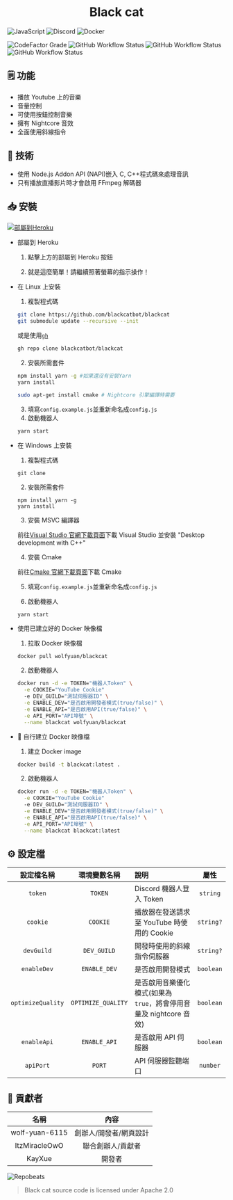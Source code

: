 <h1 align="center">Black cat</h1>

![JavaScript](https://img.shields.io/badge/javascript-%23323330.svg?style=for-the-badge&logo=javascript&logoColor=F7DF1E) ![Discord](https://img.shields.io/badge/Discord-%237289DA.svg?style=for-the-badge&logo=discord&logoColor=white&color=5865F2) ![Docker](https://img.shields.io/badge/docker-%230db7ed.svg?style=for-the-badge&logo=docker&logoColor=white)

![CodeFactor Grade](https://img.shields.io/codefactor/grade/github/blackcatbot/blackcat?color=F44A6A&label=CodeFactor&logo=codefactor&logoColor=FFFFFF&style=flat-square) ![GitHub Workflow Status](https://img.shields.io/github/workflow/status/blackcatbot/blackcat/Build%20and%20Push?color=2088FF&label=Docker&logo=GitHub%20actions&logoColor=FFFFFF&style=flat-square) ![GitHub Workflow Status](https://img.shields.io/github/workflow/status/blackcatbot/blackcat/Code%20Scanning?color=2088FF&label=CodeQL&logo=GitHub%20actions&logoColor=FFFFFF&style=flat-square) ![GitHub Workflow Status](https://img.shields.io/github/workflow/status/blackcatbot/blackcat/Lint%20&%20Format%20code?color=2088FF&label=Linter&logo=GitHub%20actions&logoColor=FFFFFF&style=flat-square)

## 🗒️ 功能

- 播放 Youtube 上的音樂
- 音量控制
- 可使用按鈕控制音樂
- 擁有 Nightcore 音效
- 全面使用斜線指令

## 💽 技術

- 使用 Node.js Addon API (NAPI)嵌入 C, C++程式碼來處理音訊
- 只有播放直播影片時才會啟用 FFmpeg 解碼器

## 📥 安裝

[![部屬到Heroku](https://raw.githubusercontent.com/blackcatbot/blackcat-cdn/main/button.svg)](https://heroku.com/deploy?template=https://github.com/blackcatbot/blackcat)

- 部屬到 Heroku

  1. 點擊上方的部屬到 Heroku 按鈕

  2. 就是這麼簡單！請繼續照著螢幕的指示操作！

- 在 Linux 上安裝

  1. 複製程式碼

  ```sh
  git clone https://github.com/blackcatbot/blackcat
  git submodule update --recursive --init
  ```

  或是使用[`gh`](https://cli.github.com)

  ```sh
  gh repo clone blackcatbot/blackcat
  ```

  2. 安裝所需套件

  ```sh
  npm install yarn -g #如果還沒有安裝Yarn
  yarn install

  sudo apt-get install cmake # Nightcore 引擎編譯時需要
  ```

  3. 填寫`config.example.js`並重新命名成`config.js`
  4. 啟動機器人

  ```sh
  yarn start
  ```

- 在 Windows 上安裝

  1. 複製程式碼

  ```batch
  git clone
  ```

  2. 安裝所需套件

  ```batch
  npm install yarn -g
  yarn install
  ```

  3. 安裝 MSVC 編譯器

  前往[Visual Studio 官網下載頁面](https://visualstudio.microsoft.com/downloads/)下載 Visual Studio 並安裝 "Desktop development with C++"

  4. 安裝 Cmake

  前往[Cmake 官網下載頁面](https://cmake.org/download/)下載 Cmake

  5. 填寫`config.example.js`並重新命名成`config.js`

  6. 啟動機器人

  ```batch
  yarn start
  ```

- 使用已建立好的 Docker 映像檔

  1. 拉取 Docker 映像檔

  ```sh
  docker pull wolfyuan/blackcat
  ```

  2. 啟動機器人

  ```sh
  docker run -d -e TOKEN="機器人Token" \
    -e COOKIE="YouTube Cookie"
    -e DEV_GUILD="測試伺服器ID" \
    -e ENABLE_DEV="是否啟用開發者模式(true/false)" \
    -e ENABLE_API="是否啟用API(true/false)" \
    -e API_PORT="API埠號" \
    --name blackcat wolfyuan/blackcat
  ```

- 🐋 自行建立 Docker 映像檔
  1. 建立 Docker image
  ```sh
  docker build -t blackcat:latest .
  ```
  2. 啟動機器人
  ```sh
  docker run -d -e TOKEN="機器人Token" \
    -e COOKIE="YouTube Cookie"
    -e DEV_GUILD="測試伺服器ID" \
    -e ENABLE_DEV="是否啟用開發者模式(true/false)" \
    -e ENABLE_API="是否啟用API(true/false)" \
    -e API_PORT="API埠號" \
    --name blackcat blackcat:latest
  ```

## ⚙️ 設定檔

| 設定檔名稱 | 環境變數名稱 | 說明 | 屬性 |
| :-: | :-: | :-- | :-: |
| `token` | `TOKEN` | Discord 機器人登入 Token | `string` |
| `cookie` | `COOKIE` | 播放器在發送請求至 YouTube 時使用的 Cookie | `string?` |
| `devGuild` | `DEV_GUILD` | 開發時使用的斜線指令伺服器 | `string?` |
| `enableDev` | `ENABLE_DEV` | 是否啟用開發模式 | `boolean` |
| `optimizeQuality` | `OPTIMIZE_QUALITY` | 是否啟用音樂優化模式(如果為`true`，將會停用音量及 nightcore 音效) | `boolean` |
| `enableApi` | `ENABLE_API` | 是否啟用 API 伺服器 | `boolean` |
| `apiPort` | `PORT` | API 伺服器監聽端口 | `number` |

## 🙏 貢獻者

|      名稱      |          內容          |
| :------------: | :--------------------: |
| wolf-yuan-6115 | 創辦人/開發者/網頁設計 |
| ItzMiracleOwO  |   聯合創辦人/貢獻者    |
|     KayXue     |         開發者         |

![Repobeats](https://repobeats.axiom.co/api/embed/a6bd28c74d122a98b8db7d45fd5ca39ad0e8b12e.svg)

> Black cat source code is licensed under Apache 2.0

